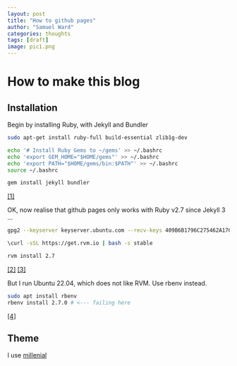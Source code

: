 ```yaml
---
layout: post
title: "How to github pages"
author: "Samuel Ward"
categories: thoughts
tags: [draft]
image: pic1.png
---
```


# How to make this blog

## Installation

Begin by installing Ruby, with Jekyll and Bundler


``` bash
sudo apt-get install ruby-full build-essential zlib1g-dev

echo '# Install Ruby Gems to ~/gems' >> ~/.bashrc
echo 'export GEM_HOME="$HOME/gems"' >> ~/.bashrc
echo 'export PATH="$HOME/gems/bin:$PATH"' >> ~/.bashrc
source ~/.bashrc

gem install jekyll bundler
```

[[1]](https://jekyllrb.com/docs/installation/ubuntu/)


OK, now realise that github pages only works with Ruby v2.7 since Jekyll 3 ... 

``` bash
gpg2 --keyserver keyserver.ubuntu.com --recv-keys 409B6B1796C275462A1703113804BB82D39DC0E3 7D2BAF1CF37B13E2069D6956105BD0E739499BDB

\curl -sSL https://get.rvm.io | bash -s stable

rvm install 2.7
```

[[2]](https://stackoverflow.com/questions/37315192/how-to-downgrade-ruby-version-on-ubuntu)
[[3]](https://rvm.io/)

But I run Ubuntu 22.04, which does not like RVM. Use rbenv instead.

``` bash
sudo apt install rbenv
rbenv install 2.7.0 # <--- failing here 

```

[[4]](https://github.com/rbenv/ruby-build/pull/1974#issue-1231997356)


## Theme

I use [millenial](https://github.com/LeNPaul/Millennial)

    